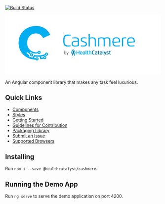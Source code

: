 [![Build Status](https://travis-ci.org/HealthCatalyst/Fabric.Cashmere.svg?branch=master)](https://travis-ci.org/HealthCatalyst/Fabric.Cashmere)

![Cashmere Banner](https://raw.githubusercontent.com/HealthCatalyst/Fabric.Cashmere/master/CashmereBanner.png)

An Angular component library that makes any task feel luxurious.

## Quick Links

*   [Components](http://cashmere.healthcatalyst.net/components)
*   [Styles](http://cashmere.healthcatalyst.net/styles)
*   [Getting Started](http://cashmere.healthcatalyst.net/guides/getting-started)
*   [Guidelines for Contribution](http://cashmere.healthcatalyst.net/guides/contribution-guide)
*   [Packaging Library](http://cashmere.healthcatalyst.net/guides/packaging-library)
*   [Submit an Issue](http://cashmere.healthcatalyst.net/guides/submit-an-issue)
*   [Supported Browsers](http://cashmere.healthcatalyst.net/guides/supported-browsers)

## Installing

Run `npm i --save @healthcatalyst/cashmere`.

## Running the Demo App

Run `ng serve` to serve the demo application on port 4200.
